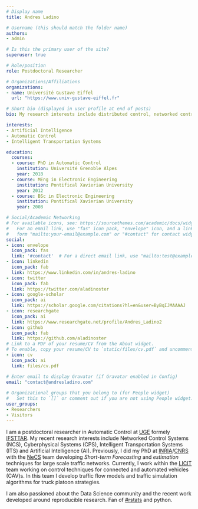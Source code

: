 ```yaml
---
# Display name
title: Andres Ladino

# Username (this should match the folder name)
authors:
- admin

# Is this the primary user of the site?
superuser: true

# Role/position
role: Postdoctoral Researcher

# Organizations/Affiliations
organizations:
- name: Université Gustave Eiffel
  url: "https://www.univ-gustave-eiffel.fr"

# Short bio (displayed in user profile at end of posts)
bio: My research interests include distributed control, networked control systems and machine learning.

interests:
- Artificial Intelligence
- Automatic Control
- Intelligent Transportation Systems

education:
  courses:
  - course: PhD in Automatic Control
    institution: Université Grenoble Alpes
    year: 2018
  - course: MEng in Electronic Engineering
    institution: Pontifical Xavierian University
    year: 2012
  - course: BSc in Electronic Engineering
    institution: Pontifical Xavierian University
    year: 2008

# Social/Academic Networking
# For available icons, see: https://sourcethemes.com/academic/docs/widgets/#icons
#   For an email link, use "fas" icon pack, "envelope" icon, and a link in the
#   form "mailto:your-email@example.com" or "#contact" for contact widget.
social:
- icon: envelope
  icon_pack: fas
  link: '#contact'  # For a direct email link, use "mailto:test@example.org".
- icon: linkedin
  icon_pack: fab
  link: https://www.linkedin.com/in/andres-ladino
- icon: twitter
  icon_pack: fab
  link: https://twitter.com/aladinoster
- icon: google-scholar
  icon_pack: ai
  link: https://scholar.google.com/citations?hl=en&user=ByBqIJMAAAAJ
- icon: researchgate
  icon_pack: ai
  link: https://www.researchgate.net/profile/Andres_Ladino2  
- icon: github
  icon_pack: fab
  link: https://github.com/aladinoster
# Link to a PDF of your resume/CV from the About widget.
# To enable, copy your resume/CV to `static/files/cv.pdf` and uncomment the lines below.  
- icon: cv
  icon_pack: ai
  link: files/cv.pdf

# Enter email to display Gravatar (if Gravatar enabled in Config)
email: "contact@andresladino.com"
  
# Organizational groups that you belong to (for People widget)
#   Set this to `[]` or comment out if you are not using People widget.  
user_groups:
- Researchers
- Visitors
---
```


I am a postdoctoral researcher in Automatic Control at [UGE](https://www.univ-gustave-eiffel.fr) formely [IFSTTAR](https://www.ifsttar.fr/accueil/). My recent research interests include Networked Control Systems (NCS), Cyberphysical Systems (CPS),  Intelligent Transportation Systems (ITS) and Artificial Intelligence (AI). Previously, I did my PhD at [INRIA](http://www.inria.fr)/[CNRS](http://www.cnrs.fr) with the [NeCS](http://necs.inrialpes.fr) team developing *Short-term Forecasting* and *estimation* techniques for large scale traffic networks. Currently, I work within the [LICIT](http://www.licit.ifsttar.fr) team working on control techniques for connected and automated vehicles (CAV)s. In this team I develop traffic flow models and traffic simulation algorithms for truck platoon strategies.

I am also passioned about the Data Science community and the recent work developed around reproducible research. Fan of [#rstats](https://twitter.com/search?q=%23rstats&src=typd) and python.
